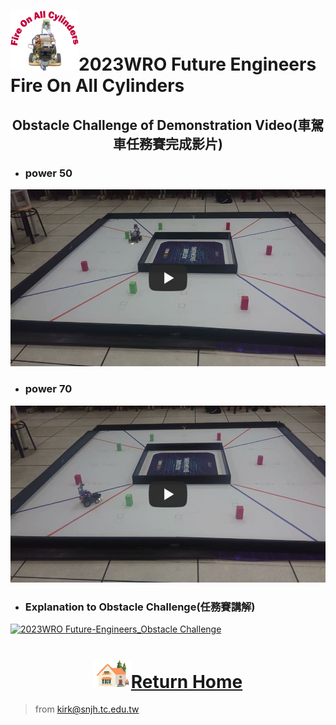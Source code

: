 ![LOGO](../../other/img/logo.png)2023WRO Future Engineers Fire On All Cylinders  
=====

## <div align="center">Obstacle Challenge of Demonstration Video(車駕車任務賽完成影片)</div>

 - ###  power 50   
[![Obstacle Challenge 50  Fire-On-All-Cylinders](./img/Obstacle_Challenge_50.jpg)](https://youtu.be/Jo7555gfXG8 "Obstacle Challenge 50  Fire-On-All-Cylinders")

 - ###  power 70  
[![Obstacle Challenge 70  Fire-On-All-Cylinders](./img/Obstacle_Challenge_70.jpg)](https://youtu.be/iCmcXbACizY "Obstacle Challenge 70  Fire-On-All-Cylinders")

 - ### Explanation to Obstacle Challenge(任務賽講解)  
[![2023WRO Future-Engineers_Obstacle Challenge](   )](https://youtu.be/CwvGDfQJ8cQ "2023WRO Future-Engineers_Obstacle Challenge")
# <div align="center">![HOME](../../other/img/Home.png)[Return Home](../../)</div>  

> from kirk@snjh.tc.edu.tw
